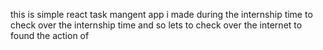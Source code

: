 this is simple react task mangent app  i made during the internship time to check over the internship time  and so lets to check over the internet to found the action of 
